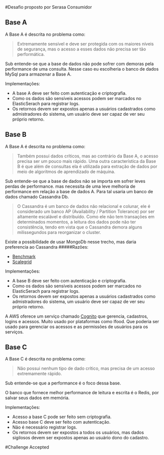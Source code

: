 #Desafio proposto por Serasa Consumidor

## Base A
A Base A é descrita no problema como:
> Extremamente sensível e deve ser protegida com os maiores níveis de segurança, mas o acesso a esses dados não precisa ser tão performática.

Sub entende-se que a base de dados não pode sofrer com demoras pela performance de uma consulta. Nesse caso eu escolheria o banco de dados MySql para armazenar a Base A.

Implementações:
- A  base A deve ser feito com autenticação e criptografia.
- Como os dados são sensíveis acessos podem ser marcados no ElasticSerach para registrar logs.
- Os retornos devem ser expostos apenas a usuários cadastrados como admistradores do sistema, um usuário deve ser capaz de ver seu próprio retorno.

## Base B
A Base A é descrita no problema como:
> Também possui dados críticos, mas ao contrário da Base A, o acesso precisa ser um pouco mais rápido. Uma outra característica da Base B é que além de consultas ela é utilizada para extração de dados por meio de algoritmos de aprendizado de máquina.

Sub entende-se que a base de dados não se importa em sofrer leves perdas de performance. mas necessita de uma leve melhoria de performance em relação a base de dados A. Para tal usaria um banco de dados chamado Cassandra Db.

> O Cassandra é um banco de dados não relacional e colunar, ele  é considerado um banco AP (Availability / Partition Tolerance) por ser altamente escalável e distribuído. Como ele não tem transações em determinados momentos, a leitura dos dados pode não ter consistência, tendo em vista que o Cassandra demora alguns milissegundos para reorganizar o cluster.

Existe a possibilidade de usar MongoDb nesse trecho, mas daria preferencia ao Cassandra
#####Razões:
- [Benchmark](https://www.datastax.com/nosql-databases/benchmarks-cassandra-vs-mongodb-vs-hbase)
- [Scalegrid](https://scalegrid.io/blog/cassandra-vs-mongodb/)

Implementações:
- A  base B deve ser feito com autenticação e criptografia.
- Como os dados são sensíveis acessos podem ser marcados no ElasticSerach para registrar logs.
- Os retornos devem ser expostos apenas a usuários cadastrados como admistradores do sistema, um usuário deve ser capaz de ver seu próprio retorno.


A AWS oferece um serviço chamado [Cognito](https://aws.amazon.com/pt/cognito/) que gerencia, cadastros, logins e acessos. Muito usado por plataformas como Ifood.  Que poderia ser usado para gerenciar os acessos e as permissões de usuários para os serviços.

## Base C
A Base C é descrita no problema como:
> Não possui nenhum tipo de dado crítico, mas precisa de um acesso extremamente rápido.

Sub entende-se que a performance é o foco dessa base.

O banco que fornece melhor performance de leitura e escrita é o Redis, por salvar seus dados em memória.

Implementações:
- Acesso a base C pode ser feito sem criptografia.
- Acesso base C deve ser feito com autenticação.
- Não é necessário registrar logs.
- Os retornos devem ser expostos a todos os usuários, mas dados sigilosos devem ser expostos apenas ao usuário dono do cadastro.

#Challenge Accepted